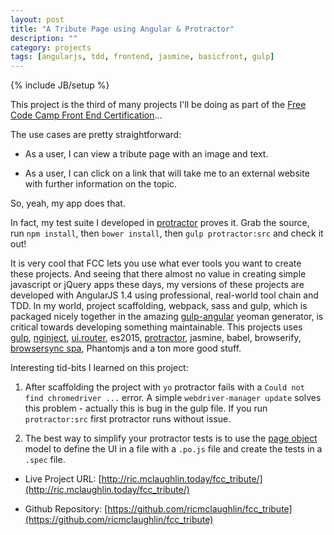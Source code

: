 ```yaml
---
layout: post
title: "A Tribute Page using Angular & Protractor"
description: ""
category: projects
tags: [angularjs, tdd, frontend, jasmine, basicfront, gulp]
---
```

{% include JB/setup %}




This project is the third of many projects I'll be doing as part of the [Free Code Camp Front End Certification](http://www.freecodecamp.com/challenges/build-a-random-quote-machine)...

The use cases are pretty straightforward:

* As a user, I can view a tribute page with an image and text.

* As a user, I can click on a link that will take me to an external website with further information on the topic.

So, yeah, my app does that. 

In fact, my test suite I developed in [protractor](https://angular.github.io/protractor/#/) proves it. Grab the source, run `npm install`, then `bower install`, then `gulp protractor:src` and check it out!

It is very cool that FCC lets you use what ever tools you want to create these projects. And seeing that there almost no value in creating simple javascript or jQuery apps these days, my versions of these projects are developed with AngularJS 1.4 using professional, real-world tool chain and TDD. In my world, project scaffolding, webpack, sass and gulp, which is packaged nicely together in the amazing [gulp-angular](https://github.com/Swiip/generator-gulp-angular) yeoman generator, is critical towards developing something maintainable. This projects uses [gulp](http://gulpjs.com/), [nginject](https://www.npmjs.com/package/gulp-ng-inject), [ui.router](https://github.com/angular-ui/ui-router), es2015, [protractor](https://angular.github.io/protractor/#/), jasmine, babel, browserify, [browsersync spa](https://github.com/shakyShane/browser-sync-spa), Phantomjs and a ton more good stuff. 

Interesting tid-bits I learned on this project:

1.  After scaffolding the project with `yo` protractor fails with a `Could not find chromedriver ...` error. A simple `webdriver-manager update` solves this problem - actually this is bug in the gulp file. If you run `protractor:src` first protractor runs without issue.

1. The best way to simplify your protractor tests is to use the [page object](https://docs.google.com/presentation/d/1B6manhG0zEXkC-H-tPo2vwU06JhL8w9-XCF9oehXzAQ/edit#slide=id.p) model to define the UI in a file with a `.po.js` file and create the tests in a `.spec` file.

* Live Project URL: [http://ric.mclaughlin.today/fcc_tribute/](http://ric.mclaughlin.today/fcc_tribute/)

* Github Repository: [https://github.com/ricmclaughlin/fcc_tribute](https://github.com/ricmclaughlin/fcc_tribute)
